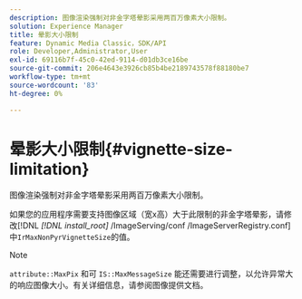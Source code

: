```yaml
---
description: 图像渲染强制对非金字塔晕影采用两百万像素大小限制。
solution: Experience Manager
title: 晕影大小限制
feature: Dynamic Media Classic，SDK/API
role: Developer,Administrator,User
exl-id: 69116b7f-45c0-42ed-9114-d01db3ce16be
source-git-commit: 206e4643e3926cb85b4be2189743578f88180be7
workflow-type: tm+mt
source-wordcount: '83'
ht-degree: 0%

---
```


# 晕影大小限制{#vignette-size-limitation}

图像渲染强制对非金字塔晕影采用两百万像素大小限制。

如果您的应用程序需要支持图像区域（宽x高）大于此限制的非金字塔晕影，请修改[!DNL *[!DNL install_root]* /ImageServing/conf /ImageServerRegistry.conf]中`IrMaxNonPyrVignetteSize`的值。

>[!NOTE]
>
>`attribute::MaxPix` 和可 `IS::MaxMessageSize` 能还需要进行调整，以允许异常大的响应图像大小。有关详细信息，请参阅图像提供文档。
